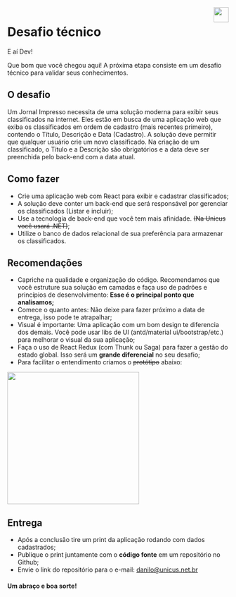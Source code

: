 <img src="https://user-images.githubusercontent.com/7651244/120832151-5464ed00-c52e-11eb-9278-ef5e7c255df6.png"  align="right" height="34"/>


# Desafio técnico 

E aí Dev!

Que bom que você chegou aqui! A próxima etapa consiste em um desafio técnico para validar seus conhecimentos.


## O desafio

Um Jornal Impresso necessita de uma solução moderna para exibir seus classificados na internet. 
Eles estão em busca de uma aplicação web que exiba os classificados em ordem de cadastro (mais recentes primeiro), contendo o Título, Descrição e Data (Cadastro).
A solução deve permitir que qualquer usuário crie um novo classificado.
Na criação de um classificado, o Título e a Descrição são obrigatórios e a data deve ser preenchida pelo back-end com a data atual.

## Como fazer

- Crie uma aplicação web com React para exibir e cadastrar classificados;
- A solução deve conter um back-end que será responsável por gerenciar os classificados (Listar e incluir);
- Use a tecnologia de back-end que você tem mais afinidade. <del>(Na Unicus você usará .NET)</del>;
- Utilize o banco de dados relacional de sua preferência para armazenar os classificados.


## Recomendações
- Capriche na qualidade e organização do código. Recomendamos que você estruture sua solução em camadas e faça uso de padrões e princípios de desenvolvimento: **Esse é o principal ponto que analisamos;**
- Comece o quanto antes: Não deixe para fazer próximo a data de entrega, isso pode te atrapalhar;
- Visual é importante: Uma aplicação com um bom design te diferencia dos demais. Você pode usar libs de UI (antd/material ui/bootstrap/etc.) para melhorar o visual da sua aplicação;
- Faça o uso de React Redux (com Thunk ou Saga) para fazer a gestão do estado global. Isso será um **grande diferencial** no seu desafio;
- Para facilitar o entendimento criamos o <del>protótipo</del> abaixo:
<img src="https://user-images.githubusercontent.com/7651244/105104880-7a12bd80-5a89-11eb-9ba0-71a7a621607b.png" height="300"/>
 
## Entrega
- Após a conclusão tire um print da aplicação rodando com dados cadastrados;
- Publique o print juntamente com o **código fonte** em um repositório no Github;
- Envie o link do repositório para o e-mail: danilo@unicus.net.br

#### Um abraço e boa sorte!
